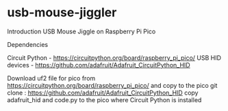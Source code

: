 # usb-mouse-jiggler
Introduction
USB Mouse Jiggle on Raspberry Pi Pico

Dependencies

Circuit Python - https://circuitpython.org/board/raspberry_pi_pico/
USB HID devices - https://github.com/adafruit/Adafruit_CircuitPython_HID



Download uf2 file for pico from https://circuitpython.org/board/raspberry_pi_pico/ and copy to the pico
git clone : https://github.com/adafruit/Adafruit_CircuitPython_HID
copy adafruit_hid and code.py to the pico where Circuit Python is installed

